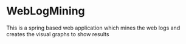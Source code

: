 # WebLogMining
This is a spring based web application which mines the web logs and creates the visual graphs to show results
